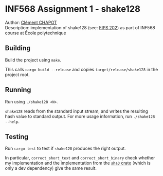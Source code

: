# INF568 Assignment 1 - shake128

Author: [Clément CHAPOT](mailto:clement.chapot@polytechnique.edu) <br>
Description: implementation of shake128 (see: [FIPS 202](https://csrc.nist.gov/pubs/fips/202/final)) as part of INF568 course at École polytechnique

## Building

Build the project using `make`.

This calls `cargo build --release` and copies `target/release/shake128` in the project root.

## Running

Run using `./shake128 <N>`.

`shake128` reads from the standard input stream, and writes the resulting hash value to standard output. For more usage information, run `./shake128 --help`.

## Testing

Run `cargo test` to test if `shake128` produces the right output.

In particular, `correct_short_text` and `correct_short_binary` check whether my implementation and the implementation from the [`sha3` crate](https://crates.io/crates/sha3) (which is only a dev dependency) give the same result.
